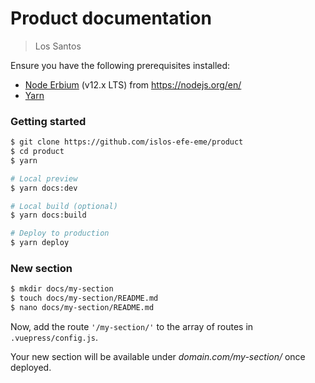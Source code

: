# Product documentation

> Los Santos

Ensure you have the following prerequisites installed:

- [Node Erbium](https://nodejs.org/en/) (v12.x LTS) from https://nodejs.org/en/
- [Yarn](https://yarnpkg.com/en/)


### Getting started

```sh
$ git clone https://github.com/islos-efe-eme/product
$ cd product
$ yarn

# Local preview
$ yarn docs:dev

# Local build (optional)
$ yarn docs:build

# Deploy to production
$ yarn deploy
```

### New section

```sh
$ mkdir docs/my-section
$ touch docs/my-section/README.md
$ nano docs/my-section/README.md
```

Now, add the route `'/my-section/'` to the array of routes in `.vuepress/config.js`.

Your new section will be available under _domain.com/my-section/_ once deployed. 
